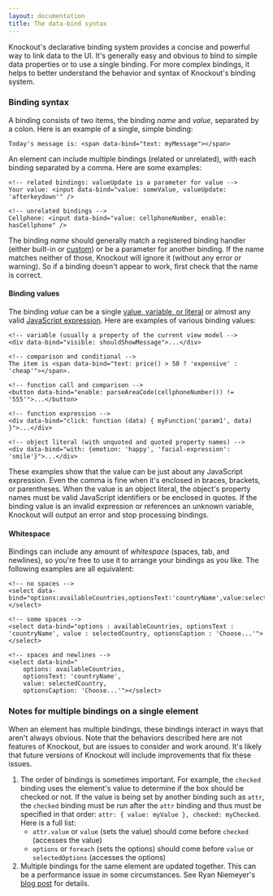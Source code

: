 ```yaml
---
layout: documentation
title: The data-bind syntax
---
```


Knockout's declarative binding system provides a concise and powerful way to link data to the UI. It's generally easy and obvious to bind to simple data properties or to use a single binding. For more complex bindings, it helps to better understand the behavior and syntax of Knockout's binding system.

### Binding syntax

A binding consists of two items, the binding *name* and *value*, separated by a colon. Here is an example of a single, simple binding:

    Today's message is: <span data-bind="text: myMessage"></span>

An element can include multiple bindings (related or unrelated), with each binding separated by a comma. Here are some examples:

    <!-- related bindings: valueUpdate is a parameter for value -->
    Your value: <input data-bind="value: someValue, valueUpdate: 'afterkeydown'" />

    <!-- unrelated bindings -->
    Cellphone: <input data-bind="value: cellphoneNumber, enable: hasCellphone" />

The binding *name* should generally match a registered binding handler (either built-in or [custom](custom-bindings.html)) or be a parameter for another binding. If the name matches neither of those, Knockout will ignore it (without any error or warning). So if a binding doesn't appear to work, first check that the name is correct.

#### Binding values

The binding *value* can be a single [value, variable, or literal](https://developer.mozilla.org/en-US/docs/JavaScript/Guide/Values,_variables,_and_literals) or almost any valid [JavaScript expression](https://developer.mozilla.org/en-US/docs/JavaScript/Guide/Expressions_and_Operators). Here are examples of various binding values:

    <!-- variable (usually a property of the current view model -->
    <div data-bind="visible: shouldShowMessage">...</div>

    <!-- comparison and conditional -->
    The item is <span data-bind="text: price() > 50 ? 'expensive' : 'cheap'"></span>.

    <!-- function call and comparison -->
    <button data-bind="enable: parseAreaCode(cellphoneNumber()) != '555'">...</button>

    <!-- function expression -->
    <div data-bind="click: function (data) { myFunction('param1', data) }">...</div>

    <!-- object literal (with unquoted and quoted property names) -->
    <div data-bind="with: {emotion: 'happy', 'facial-expression': 'smile'}">...</div>

These examples show that the value can be just about any JavaScript expression. Even the comma is fine when it's enclosed in braces, brackets, or parentheses. When the value is an object literal, the object's property names must be valid JavaScript identifiers or be enclosed in quotes. If the binding value is an invalid expression or references an unknown variable, Knockout will output an error and stop processing bindings.

#### Whitespace

Bindings can include any amount of *whitespace* (spaces, tab, and newlines), so you're free to use it to arrange your bindings as you like. The following examples are all equivalent:

    <!-- no spaces -->
    <select data-bind="options:availableCountries,optionsText:'countryName',value:selectedCountry,optionsCaption:'Choose...'"></select>

    <!-- some spaces -->
    <select data-bind="options : availableCountries, optionsText : 'countryName', value : selectedCountry, optionsCaption : 'Choose...'"></select>

    <!-- spaces and newlines -->
    <select data-bind="
        options: availableCountries,
        optionsText: 'countryName',
        value: selectedCountry,
        optionsCaption: 'Choose...'"></select>

### Notes for multiple bindings on a single element

When an element has multiple bindings, these bindings interact in ways that aren't always obvious. Note that the behaviors described here are not features of Knockout, but are issues to consider and work around. It's likely that future versions of Knockout will include improvements that fix these issues.

1.  The order of bindings is sometimes important. For example, the `checked` binding uses the element's value to determine if the box should be checked or not. If the value is being set by another binding such as `attr`, the `checked` binding must be run after the `attr` binding and thus must be specified in that order: `attr: { value: myValue }, checked: myChecked`. Here is a full list:
    * `attr.value` or `value` (sets the value) should come before `checked` (accesses the value)
    * `options` or `foreach` (sets the options) should come before `value` or `selectedOptions` (accesses the options)
1.  Multiple bindings for the same element are updated together. This can be a performance issue in some circumstances. See Ryan Niemeyer's [blog post](http://www.knockmeout.net/2012/06/knockoutjs-performance-gotcha-3-all-bindings.html) for details.
